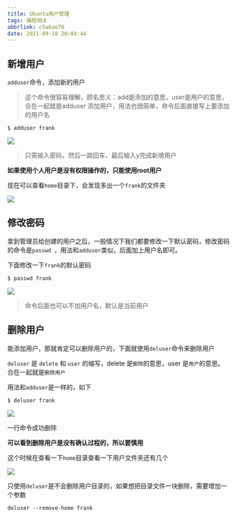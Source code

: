```yaml
---
title: Ubuntu用户管理
tags: 编程相关
abbrlink: c5a6ae78
date: 2021-09-10 20:04:44
---
```


## 新增用户
   `adduser`命令，添加新的用户
    
 > 这个命令很容易理解，顾名思义：add是添加的意思，user是用户的意思，合在一起就是adduser 添加用户，用法也很简单，命令后面直接写上要添加的用户名

```shell
$ adduser frank
```
![](https://p6-juejin.byteimg.com/tos-cn-i-k3u1fbpfcp/95cd310d121a4799b15471f1888ea85a~tplv-k3u1fbpfcp-zoom-1.image)

> 只需输入密码，然后一路回车，最后输入y完成新增用户

**如果使用个人用户是没有权限操作的，只能使用root用户**

现在可以查看`home`目录下，会发现多出一个`frank`的文件夹

![](https://p3-juejin.byteimg.com/tos-cn-i-k3u1fbpfcp/ec4f04cbd1924116a77c00ca6e3ae0fa~tplv-k3u1fbpfcp-zoom-1.image)
## 修改密码
拿到管理员给创建的用户之后，一般情况下我们都要修改一下默认密码，修改密码的命令是`passwd `，用法和`adduser`类似，后面加上用户名即可。

下面修改一下`frank`的默认密码
```shell
$ passwd frank
```
![](https://p3-juejin.byteimg.com/tos-cn-i-k3u1fbpfcp/baa2c183952e49ac923c87d98460327d~tplv-k3u1fbpfcp-zoom-1.image)

> 命令后面也可以不加用户名，默认是当前用户

## 删除用户
能添加用户，那就肯定可以删除用户的，下面就使用`deluser`命令来删除用户

`deluser` 是 `delete` 和 `user` 的缩写，delete 是`删除`的意思，user 是`用户`的意思。合在一起就是`删除用户`

用法和`adduser`是一样的，如下

```shell
$ deluser frank
```
![](https://p6-juejin.byteimg.com/tos-cn-i-k3u1fbpfcp/92d479e3746541139109ca67ec9fc40c~tplv-k3u1fbpfcp-zoom-1.image)

一行命令成功删除

**可以看到删除用户是没有确认过程的，所以要慎用**

这个时候在查看一下`home`目录查看一下用户文件夹还有几个
 
 ![](https://p3-juejin.byteimg.com/tos-cn-i-k3u1fbpfcp/ec4f04cbd1924116a77c00ca6e3ae0fa~tplv-k3u1fbpfcp-zoom-1.image)

只使用`deluser`是不会删除用户目录的，如果想把目录文件一块删除，需要增加一个参数

```shell
deluser --remove-home frank
```